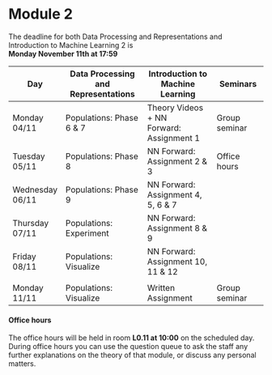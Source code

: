 
# Module 2

The deadline for both Data Processing and Representations and Introduction to Machine Learning 2 is<br>**Monday November 11th at 17:59**

| Day                | Data Processing<br>and Representations | Introduction to<br>Machine Learning | Seminars          |
| ------------------ | ---------------------------- | ----------------------------------- | --------------------------- |
| Monday<br>04/11    | Populations: Phase 6 & 7     | Theory Videos + NN<br>Forward: Assignment 1 | Group seminar       |
| Tuesday<br>05/11   | Populations: Phase 8         | NN Forward:<br>Assignment 2 & 3     | Office hours                |
| Wednesday<br>06/11 | Populations: Phase 9         | NN Forward:<br>Assignment 4, 5, 6 & 7 |                           |
| Thursday<br>07/11  | Populations: Experiment      | NN Forward:<br>Assignment 8 & 9     |                             |
| Friday<br>08/11    | Populations: Visualize       | NN Forward:<br>Assignment 10, 11 & 12 |                           |
|                    |                              |                                       |                           |
| Monday<br>11/11    | Populations: Visualize       | Written Assignment                  | Group seminar               |



#### Office hours

The office hours will be held in room **L0.11 at 10:00** on the scheduled day. During office hours you can use the question queue to ask the staff any further explanations on the theory of that module, or discuss any personal matters.

